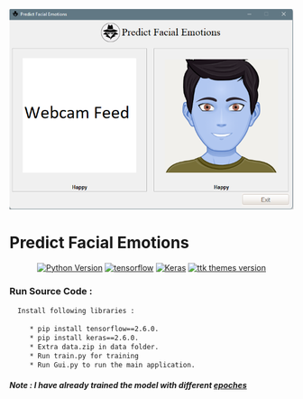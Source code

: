 ![](https://github.com/RohanFarooqui/Predict-Facial-Emotions/blob/main/ML_Prediction%20System.png)

# Predict Facial Emotions

<p align="center">
  <a href=""><img src="https://img.shields.io/badge/python-3.9-blue" alt="Python Version"></a>
  <a href=""><img src="https://img.shields.io/badge/tensorflow-2.6.0-red" alt="tensorflow"></a>
  <a href=""><img src="https://img.shields.io/badge/keras-2.6.0-orange" alt="Keras"></a>
  <a href=""><img src="https://img.shields.io/badge/ttk%20Themes-3.2.0-green?style=plastic" alt="ttk themes version"></a>
</p>


### **Run Source Code** :
      Install following libraries :

         * pip install tensorflow==2.6.0.
         * pip install keras==2.6.0.
         * Extra data.zip in data folder.
         * Run train.py for training
         * Run Gui.py to run the main application.

##### Note : I have already trained the model with different <a href="https://github.com/RohanFarooqui/Predict-Facial-Emotions/tree/main/train_modal">epoches</a>
